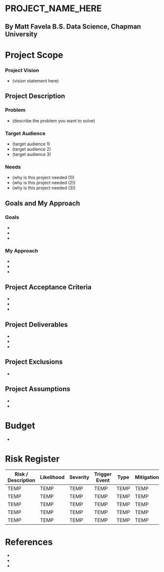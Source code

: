 # PROJECT_NAME_HERE
## By Matt Favela B.S. Data Science, Chapman University

# Project Scope
### Project Vision
* (vision statement here)
## Project Description
### Problem
* (describe the problem you want to solve)
### Target Audience
* (target audience 1)
* (target audience 2)
* (target audience 3)
### Needs
* (why is this project needed (1))
* (why is this project needed (2))
* (why is this project needed (3))
## Goals and My Approach
### Goals
* 
*
*
### My Approach
*
*
*
## Project Acceptance Criteria
*
*
*
## Project Deliverables
*
*
*
## Project Exclusions
*
## Project Assumptions
*
*
# Budget
*
# Risk Register
| Risk / Description  | Likelihood | Severity | Trigger Event | Type | Mitigation|
| ----------- | ----------- | ----------- | ----------- | ----------- | ----------- |
| TEMP | TEMP | TEMP | TEMP | TEMP | TEMP |
| TEMP | TEMP | TEMP | TEMP | TEMP | TEMP |
| TEMP | TEMP | TEMP | TEMP | TEMP | TEMP |
| TEMP | TEMP | TEMP | TEMP | TEMP | TEMP |
| TEMP | TEMP | TEMP | TEMP | TEMP | TEMP |

# References
*
*
*
